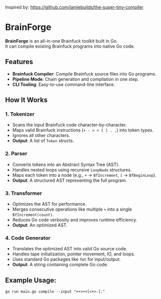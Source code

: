 Inspired by: https://github.com/jamiebuilds/the-super-tiny-compiler

# BrainForge

**BrainForge** is an all-in-one Brainfuck toolkit built in Go.  
It can compile existing Brainfuck programs into native Go code.

## Features
-  **Brainfuck Compiler**: Compile Brainfuck source files into Go programs.
-  **Pipeline Mode**: Chain generation and compilation in one step.
-  **CLI Tooling**: Easy-to-use command-line interface.

## How It Works

### 1. Tokenizer

- Scans the input Brainfuck code character-by-character.
- Maps valid Brainfuck instructions (`+ - > < [ ] . ,`) into token types.
- Ignores all other characters.
- **Output**: A list of `Token` structs.

### 2. Parser

- Converts tokens into an Abstract Syntax Tree (AST).
- Handles nested loops using recursive `LoopNode` structures.
- Maps each token into a node (e.g., `+` → `BfIncrement`, `[` → `BfBeginLoop`).
- **Output**: A structured AST representing the full program.

### 3. Transformer

- Optimizes the AST for performance.
- Merges consecutive operations like multiple `+` into a single `BfIncrement(count)`.
- Reduces Go code verbosity and improves runtime efficiency.
- **Output**: An optimized AST.

### 4. Code Generator

- Translates the optimized AST into valid Go source code.
- Handles tape initialization, pointer movement, IO, and loops.
- Uses standard Go packages like `fmt` for input/output.
- **Output**: A string containing complete Go code.

## Example Usage:
`
go run main.go compile --input "++>++[<+>-]."
`
